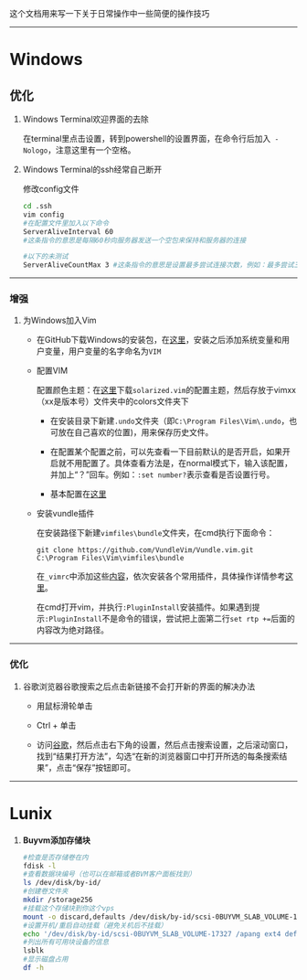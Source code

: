 这个文档用来写一下关于日常操作中一些简便的操作技巧

---

# Windows

## 优化

1. Windows Terminal欢迎界面的去除
   
   在terminal里点击设置，转到powershell的设置界面，在命令行后加入` -Nologo`，注意这里有一个空格。

2. Windows Terminal的ssh经常自己断开
   
   修改config文件
   
   ```bash
   cd .ssh
   vim config
   #在配置文件里加入以下命令
   ServerAliveInterval 60
   #这条指令的意思是每隔60秒向服务器发送一个空包来保持和服务器的连接
   
   #以下的未测试
   ServerAliveCountMax 3 #这条指令的意思是设置最多尝试连接次数，例如：最多尝试三次
   ```

---

### 增强

1. 为Windows加入Vim
   
   - 在GitHub下载Windows的安装包，在[这里](https://github.com/vim/vim-win32-installer/releases)，安装之后添加系统变量和用户变量，用户变量的名字命名为`VIM`
   
   - 配置VIM
     
     配置颜色主题：在[这里](https://ethanschoonover.com/solarized/)下载`solarized.vim`的配置主题，然后存放于vimxx（xx是版本号）文件夹中的colors文件夹下
     
     - 在安装目录下新建`.undo`文件夹（即`C:\Program Files\Vim\.undo`，也可放在自己喜欢的位置)，用来保存历史文件。
     
     - 在配置某个配置之前，可以先查看一下目前默认的是否开启，如果开启就不用配置了。具体查看方法是，在normal模式下，输入该配置，并加上“？”回车。例如：`:set number?`表示查看是否设置行号。
     
     - 基本配置在[这里](/tips/_vimrc)
   
   - 安装vundle插件
     
     在安装路径下新建`vimfiles\bundle`文件夹，在cmd执行下面命令：
     
     `git clone https://github.com/VundleVim/Vundle.vim.git C:\Program Files\Vim\vimfiles\bundle`
     
     在`_vimrc`中添加这些[内容](/tips/vim_plugin.txt)，依次安装各个常用插件，具体操作详情参考[这里](https://blog.csdn.net/qyhaill/article/details/99701566)。
     
     在cmd打开vim，并执行`:PluginInstall`安装插件。如果遇到提示`:PluginInstall`不是命令的错误，尝试把上面第二行`set rtp +=`后面的内容改为绝对路径。

---

### 优化

1. 谷歌浏览器谷歌搜索之后点击新链接不会打开新的界面的解决办法
   
   - 用鼠标滑轮单击
   
   - Ctrl + 单击
   
   - 访问[谷歌](www.google.com)，然后点击右下角的设置，然后点击搜索设置，之后滚动窗口，找到“结果打开方法”，勾选“在新的浏览器窗口中打开所选的每条搜索结果”，点击“保存”按钮即可。

---

# Lunix

1. **Buyvm添加存储块**
   
   ```bash
   #检查是否存储卷在内
   fdisk -l
   #查看数据块编号（也可以在邮箱或者BVM客户面板找到）
   ls /dev/disk/by-id/
   #创建卷文件夹
   mkdir /storage256
   #挂载这个存储块到你这个vps
   mount -o discard,defaults /dev/disk/by-id/scsi-0BUYVM_SLAB_VOLUME-17327 /storage256
   #设置开机/重启自动挂载（避免关机后不挂载）
   echo '/dev/disk/by-id/scsi-0BUYVM_SLAB_VOLUME-17327 /apang ext4 defaults,nofail,discard 0 0' | sudo tee -a /etc/fstab
   #列出所有可用块设备的信息
   lsblk
   #显示磁盘占用
   df -h
   ```
